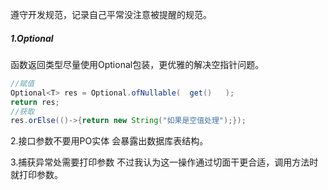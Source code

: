 遵守开发规范，记录自己平常没注意被提醒的规范。

##### 1.Optional

函数返回类型尽量使用Optional包装，更优雅的解决空指针问题。

```java
//赋值
Optional<T> res = Optional.ofNullable(	get()	);
return res;
//获取
res.orElse(()->{return new String("如果是空值处理");});
```

2.接口参数不要用PO实体
会暴露出数据库表结构。


3.捕获异常处需要打印参数
不过我认为这一操作通过切面干更合适，调用方法时就打印参数。

